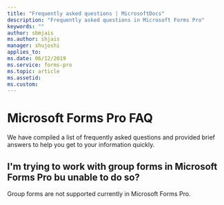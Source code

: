 ```yaml
---
title: "Frequently asked questions | MicrosoftDocs"
description: "Frequently asked questions in Microsoft Forms Pro"
keywords: ""
author: sbmjais
ms.author: shjais
manager: shujoshi
applies_to: 
ms.date: 06/12/2019
ms.service: forms-pro
ms.topic: article
ms.assetid: 
ms.custom: 
---
```


# Microsoft Forms Pro FAQ

We have compiled a list of frequently asked questions and provided brief answers to help you get to your information quickly.

## I'm trying to work with group forms in Microsoft Forms Pro bu unable to do so?

Group forms are not supported currently in Microsoft Forms Pro.